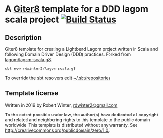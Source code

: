 A [Giter8][g8] template for a DDD lagom scala project [![Build Status](https://travis-ci.org/rdwinter2/lagom-scala.g8.svg?branch=master)](https://travis-ci.org/rdwinter2/lagom-scala.g8)
=====================================================

## Description

Giter8 template for creating a Lightbend Lagom project written in Scala and following Domain Driven Design (DDD) practices. Forked from [lagom/lagom-scala.g8](https://github.com/lagom/lagom-scala.g8).

```bash
sbt new rdwinter2/lagom-scala.g8
```

To override the sbt resolvers edit [~/.sbt/repositories](https://www.scala-sbt.org/release/docs/Proxy-Repositories.html)

Template license
----------------
Written in 2019 by Robert Winter, rdwinter2@gmail.com

To the extent possible under law, the author(s) have dedicated all copyright and related
and neighboring rights to this template to the public domain worldwide.
This template is distributed without any warranty. See <http://creativecommons.org/publicdomain/zero/1.0/>.

[g8]: http://www.foundweekends.org/giter8/